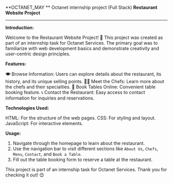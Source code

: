 **OCTANET_MAY **
Octanet internship project (Full Stack)
**Restaurant Website Project**

---

**Introduction:**

  Welcome to the Restaurant Website Project! 🎉 This project was created as part of an internship task for Octanet Services. The primary goal was to familiarize with web development basics and demonstrate creativity and user-centric design principles.

**Features:**

 🍽️ Browse Information: Users can explore details about the restaurant, its history, and its unique selling points.
 👨‍🍳 Meet the Chefs: Learn more about the chefs and their specialties.
 📅 Book Tables Online: Convenient table booking feature.
 📞 Contact the Restaurant: Easy access to contact information for inquiries and reservations.

**Technologies Used:**

HTML: For the structure of the web pages.
CSS: For styling and layout.
JavaScript: For interactive elements.

**Usage:**

1. Navigate through the homepage to learn about the restaurant.
2. Use the navigation bar to visit different sections like `About Us`, `Chefs`, `Menu`, `Contact`, and `Book a Table`.
3. Fill out the table booking form to reserve a table at the restaurant.

This project is part of an internship task for Octanet Services. Thank you for checking it out! 😊
